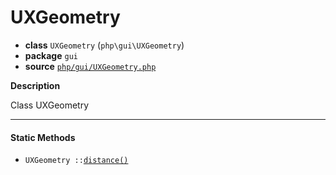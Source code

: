 # UXGeometry

- **class** `UXGeometry` (`php\gui\UXGeometry`)
- **package** `gui`
- **source** [`php/gui/UXGeometry.php`](./src/main/resources/JPHP-INF/sdk/php/gui/UXGeometry.php)

**Description**

Class UXGeometry

---

#### Static Methods

- `UXGeometry ::`[`distance()`](#method-distance)